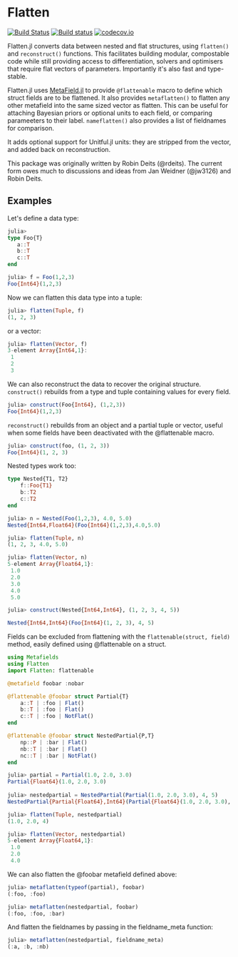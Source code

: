 # Flatten

[![Build Status](https://travis-ci.org/rafaqz/Flatten.jl.svg?branch=master)](https://travis-ci.org/rafaqz/Flatten.jl)
[![Build status](https://ci.appveyor.com/api/projects/status/dpf055yo50y21g1v?svg=true)](https://ci.appveyor.com/project/rafaqz/flatten-jl)
[![codecov.io](http://codecov.io/github/rafaqz/Cellular.jl/coverage.svg?branch=master)](http://codecov.io/github/rafaqz/Cellular.jl?branch=master)

Flatten.jl converts data between nested and flat structures, using `flatten()`
and `reconstruct()` functions. This facilitates building modular, compostable code
while still providing access to differentiation, solvers and optimisers that
require flat vectors of parameters. Importantly it's also fast and type-stable.


Flatten.jl uses [MetaField.jl](https://github.com/rafaqz/MetaFields.jl) to provide
`@flattenable` macro to define which struct fields are to be flattened. It also
provides `metaflatten()` to flatten any other metafield into the same sized
vector as flatten. This can be useful for attaching Bayesian priors or optional
units to each field, or comparing parameeters to their label. `nameflatten()`
also provides a list of fieldnames for comparison.

It adds optional support for Unitful.jl units: they are stripped from the
vector, and added back on reconstruction. 


This package was originally written by Robin Deits (@rdeits). The current form
owes much to discussions and ideas from Jan Weidner (@jw3126) and Robin Deits. 


## Examples

Let's define a data type:

```julia
julia> 
type Foo{T}
   a::T
   b::T
   c::T
end

julia> f = Foo(1,2,3)
Foo{Int64}(1,2,3)
```

Now we can flatten this data type into a tuple:

```julia
julia> flatten(Tuple, f)
(1, 2, 3)
```

or a vector:

```julia
julia> flatten(Vector, f)
3-element Array{Int64,1}:
 1
 2
 3
```

We can also reconstruct the data to recover the original structure.
`construct()` rebuilds from a type and tuple containing values for every field.

```julia
julia> construct(Foo{Int64}, (1,2,3))
Foo{Int64}(1,2,3)
```

`reconstruct()` rebuilds from an object and a partial tuple or vector, useful
when some fields have been deactivated with the @flattenable macro.

```julia
julia> construct(foo, (1, 2, 3))
Foo{Int64}(1, 2, 3)
```

Nested types work too:

```julia
type Nested{T1, T2}
    f::Foo{T1}
    b::T2
    c::T2
end

julia> n = Nested(Foo(1,2,3), 4.0, 5.0)
Nested{Int64,Float64}(Foo{Int64}(1,2,3),4.0,5.0)

julia> flatten(Tuple, n)
(1, 2, 3, 4.0, 5.0)

julia> flatten(Vector, n)
5-element Array{Float64,1}:
 1.0
 2.0
 3.0
 4.0
 5.0

julia> construct(Nested{Int64,Int64}, (1, 2, 3, 4, 5))

Nested{Int64,Int64}(Foo{Int64}(1, 2, 3), 4, 5)
```

Fields can be excluded from flattening with the `flattenable(struct, field)` method,
easily defined using @flattenable on a struct.


```julia
using Metafields
using Flatten 
import Flatten: flattenable

@metafield foobar :nobar

@flattenable @foobar struct Partial{T}
    a::T | :foo | Flat()
    b::T | :foo | Flat()
    c::T | :foo | NotFlat()
end

@flattenable @foobar struct NestedPartial{P,T}
    np::P | :bar | Flat()
    nb::T | :bar | Flat()
    nc::T | :bar | NotFlat()
end

julia> partial = Partial(1.0, 2.0, 3.0)                                      
Partial{Float64}(1.0, 2.0, 3.0)                                              
                                                                             
julia> nestedpartial = NestedPartial(Partial(1.0, 2.0, 3.0), 4, 5)           
NestedPartial{Partial{Float64},Int64}(Partial{Float64}(1.0, 2.0, 3.0), 4, 5) 

julia> flatten(Tuple, nestedpartial)
(1.0, 2.0, 4)

julia> flatten(Vector, nestedpartial)
5-element Array{Float64,1}:
 1.0
 2.0
 4.0
```

We can also flatten the @foobar metafield defined above:

```julia
julia> metaflatten(typeof(partial), foobar) 
(:foo, :foo)

julia> metaflatten(nestedpartial, foobar)
(:foo, :foo, :bar)
```

And flatten the fieldnames by passing in the fieldname_meta function:
```julia
julia> metaflatten(nestedpartial, fieldname_meta)                                            
(:a, :b, :nb) 
```
